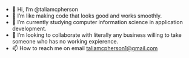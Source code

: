 - 👋 Hi, I’m @taliamcpherson
- 👀 I’m like making code that looks good and works smoothly.
- 🌱 I’m currently studying computer information science in application development.
- 💞️ I’m looking to collaborate with literally any business willing to take someone who has no working expierence.
- 📫 How to reach me on email taliamcpherson1@gmail.com

<!---
taliamcpherson/taliamcpherson is a ✨ special ✨ repository because its `README.md` (this file) appears on your GitHub profile.
You can click the Preview link to take a look at your changes.
--->

